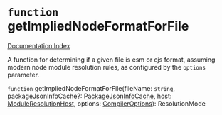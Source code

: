 # `function` getImpliedNodeFormatForFile

[Documentation Index](../README.md)

A function for determining if a given file is esm or cjs format, assuming modern node module resolution rules, as configured by the
`options` parameter.

`function` getImpliedNodeFormatForFile(fileName: `string`, packageJsonInfoCache?: [PackageJsonInfoCache](../interface.PackageJsonInfoCache/README.md), host: [ModuleResolutionHost](../interface.ModuleResolutionHost/README.md), options: [CompilerOptions](../interface.CompilerOptions/README.md)): ResolutionMode